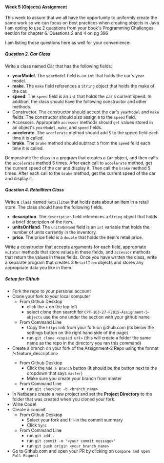 #### Week 5 (Objects) Assignment
This week to assure that we all have the opportunity to uniformly create the same work so we can focus on best practices when creating objects in Java I am opting to use 2 questions from your book's Programming Challenges section for chapter 6. Questions 2 and 4 on pg 396

I am listing those questions here as well for your convenience:

##### Question 2. Car Class
Write a class named Car that has the following fields:
- __yearModel__. The `yearModel` field is an `int` that holds the car's year model.
- __make__. The `make` field references a `String` object that holds the make of the car.
- __speed__. The `speed` field is an `int` that holds the car's current speed.
In addition, the class should have the following constructor and other methods.
- Constructor. The constructor should accept the car's `yearModel` and `make` fields. The constructor should also assign `0` to the `speed` field.
- Accessors. Appropriate `accessor` methods should `get` values stored in an object's `yearModel`, `make`, and `speed` fields.
- __accelerate__. The `accelerate` method should add `5` to the speed field each time it is called.
- __brake__. The `brake` method should subtract `5` from the `speed` feild each time it is called.

Demonstrate the class in a program that creates a `Car` object, and then calls the `accelerate` method 5 times. After each call to `accelerate` method, get the current speed of the car and display it. Then call the `brake` method 5 times. After each call to the `brake` method, get the current speed of the car and display it.

##### Question 4. RetailItem Class
Write a `class` named `RetailItem` that holds data about an item in a retail store. The class should have the following fields.
- __description__. The `description` field references a `String` object that holds a brief description of the item.
- __unitsOnHand__. The `unitsOnHand` field is an `int` variable that holds the number of units currently in the inventory.
- __price__. The price field is a `double` that holds the item's retail price.

Write a constructor that accepts arguments for each field, appropriate `mutator` methods that store values in these fields, and `accessor` methods that return the values in these fields. Once you have written the class, write a separate program that creates 3 `RetailItem` objects and stores any appropriate data you like in them.

##### Setup for Github
- Fork the repo to your personal account
- Clone your fork to your local computer
  - From Github Desktop
    - click the + on the top left
    - select clone then search for `CPT-163-27-F2015-Assignment-5-objects` use the one under the section with your github name
  - From Command Line
    - Copy the `https` link from your fork on github.com (its below the settings button on the right hand side of the page)
    - run `git clone <copied url>` (this will create a folder the same name as the repo in the directory you ran this command)
- Create a branch on your fork of the Assignment-2 Repo using the format <github-name>/<feature_description>
  - From Github Desktop
    - Click the `Add a Branch` button (It should be the button next to the dropdown that says `master`)
    - Make sure you create your branch from master
  - From Command Line
    - run `git checkout -b <branch_name>`
- In Netbeans create a new project and set the __Project Directory__ to the folder that was created when you cloned your fork.
- Write Code!
- Create a commit
  - From Github Desktop
    - Select your fork and fill-in the commit summary
    - Click `Sync`
  - From Command Line
    - run `git add .`
    - run `git commit -m "<your commit message>"`
    - run `git push origin <your_branch_name>`
- Go to Github.com and open your PR by clicking on `Compare and Open Pull Request`
